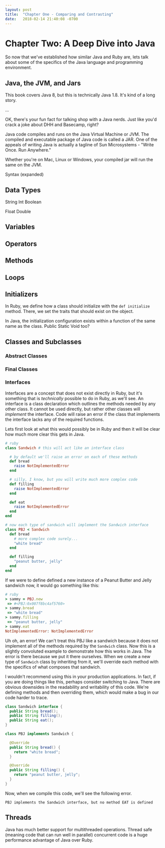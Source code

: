 ```yaml
---
layout: post
title:  "Chapter One - Comparing and Contrasting"
date:   2018-02-14 21:40:08 -0700
---
```


# Chapter Two: A Deep Dive into Java

So now that we've established how similar Java and Ruby are, lets talk about some of the specifics of the Java language and programming environment.

## Java, the JVM, and Jars

This book covers Java 8, but this is technically Java 1.8. It's kind of a long story.

...

OK, there's your fun fact for talking shop with a Java nerds. Just like you'd crack a joke about DHH and Basecamp, right?

Java code compiles and runs on the Java Virtual Machine or JVM. The compiled and executable package of Java code is called a JAR. One of the appeals of writing Java is actually a tagline of Sun Microsystems - "Write Once. Run Anywhere."

Whether you're on Mac, Linux or Windows, your compiled jar will run the same on the JVM.

Syntax (expanded)

## Data Types

String
Int
Boolean

Float
Double

## Variables

## Operators

## Methods

## Loops

## Initializers

In Ruby, we define how a class should initialize with the `def initialize` method. There, we set the traits that should exist on the object.

In Java, the initialization configuration exists within a function of the same name as the class. Public Static Void too?

## Classes and Subclasses

### Abstract Classes
### Final Classes
### Interfaces

Interfaces are a concept that does not exist directly in Ruby, but it's something that is *technically* possible to do in Ruby, as we'll see. An interface is a class declaration which outlines the methods needed by any other class. It cannot be used directly, but rather other classes will *implement* the interface. Code will raise an error if the class that implements the interface lacks any of the required functions.

Lets first look at what this would possibly be in Ruby and then it will be clear how much more clear this gets in Java.

```ruby
# ruby
class Sandwich # this will act like an interface class

  # by default we'll raise an error on each of these methods
  def bread
    raise NotImplementedError
  end

  # silly, I know, but you will write much more complex code
  def filling
    raise NotImplementedError
  end

  def eat
    raise NotImplementedError
  end
end

# now each type of sandwich will implement the Sandwich interface
class PBJ < Sandwich
  def bread
    # more complex code surely...
    "white bread"
  end

  def filling
    "peanut butter, jelly"
  end
end
```

If we were to define defined a new instance of a Peanut Butter and Jelly sandwich now, it would go something like this:

```ruby
# ruby
> sammy = PBJ.new
 => #<PBJ:0x007f8bc4af5760>
> sammy.bread
 => "white bread"
> sammy.filling
 => "peanut butter, jelly"
> sammy.eat
NotImplementedError: NotImplementedError
```

Uh oh, an error! We can't treat this PBJ like a sandwich because it does not implement all of the methods required by the `Sandwich` class. Now this is a slightly convoluted example to demonstrate how this works in Java. The error is there because we put it there ourselves. When we create a new type of `Sandwich` class by inheriting from it, we'll override each method with the specifics of what composes that sandwich.

I wouldn't recommend using this in your production applications. In fact, if you are doing things like this, perhaps consider switching to Java. There are obvious downsides in the readability and writability of this code. We're defining methods and then overriding them, which would make a bug in our code harder to trace.

```java
class Sandwich interface {
  public String bread();
  public String filling();
  public String eat();
}

class PBJ implements Sandwich {

  @Override
  public String bread() {
    return "white bread";
  }

  @Override
  public String filling() {
    return "peanut butter, jelly";
  }
}
```

Now, when we compile this code, we'll see the following error.

```
PBJ implements the Sandwich interface, but no method EAT is defined
```



## Threads
Java has much better support for multithreaded operations. Thread safe (meaning code that can run well in parallel) concurrent code is a huge performance advantage of Java over Ruby.
